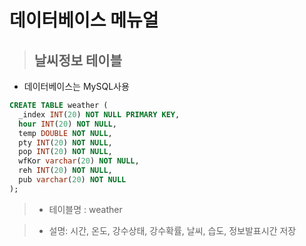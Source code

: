 # 데이터베이스 메뉴얼
> ## 날씨정보 테이블
 - 데이터베이스는 MySQL사용

```sql
CREATE TABLE weather (
  _index INT(20) NOT NULL PRIMARY KEY,
  hour INT(20) NOT NULL,            
  temp DOUBLE NOT NULL,      
  pty INT(20) NOT NULL,     
  pop INT(20) NOT NULL,             
  wfKor varchar(20) NOT NULL,             
  reh INT(20) NOT NULL,  
  pub varchar(20) NOT NULL               
);
```

>- 테이블명 : weather

>- 설명: 시간, 온도, 강수상태, 강수확률, 날씨, 습도, 정보발표시간 저장
